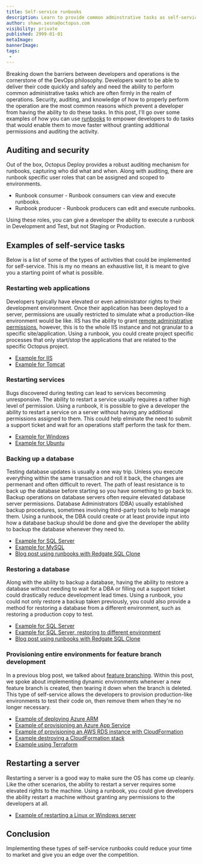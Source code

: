 ```yaml
---
title: Self-service runbooks
description: Learn to provide common adminstrative tasks as self-service runbooks
author: shawn.sesna@octopus.com
visibility: private
published: 2999-01-01
metaImage:
bannerImage:
tags:
 - 
---
```


Breaking down the barriers between developers and operations is the cornerstone of the DevOps philosophy.  Developers want to be able to deliver their code quickly and safely and need the ability to perform common administrative tasks which are often firmly in the realm of operations.  Security, auditing, and knowledge of how to properly perform the operation are the most common reasons which prevent a developer from having the ability to do these tasks.  In this post, I'll go over some examples of how you can use [runbooks](https://octopus.com/docs/runbooks) to empower developers to do tasks that would enable them to move faster without granting additional permissions and auditing the activity.

## Auditing and security
Out of the box, Octopus Deploy provides a robust auditing mechanism for runbooks, capturing who did what and when.  Along with auditing, there are runbook specific user roles that can be assigned and scoped to environments.  

- Runbook consumer - Runbook consumers can view and execute runbooks.
- Runbook producer - Runbook producers can edit and execute runbooks.

Using these roles, you can give a developer the ability to execute a runbook in Development and Test, but not Staging or Production.

## Examples of self-service tasks
Below is a list of some of the types of activities that could be implemented for self-service.  This is my no means an exhaustive list, it is meant to give you a starting point of what is possible.

### Restarting web applications
Developers typically have elevated or even administrator rights to their development environment.  Once their application has been deployed to a server, permissions are usually restricted to simulate what a production-like environment would be like.  IIS has the ability to grant [remote administrative permissions](https://docs.microsoft.com/en-us/iis/manage/remote-administration/remote-administration-for-iis-manager), however, this is to the whole IIS instance and not granular to a specific site/application.  Using a runbook, you could create project specific processes that only start/stop the applications that are related to the specific Octopus project.
- [Example for IIS](https://octopus.com/docs/runbooks/runbook-examples/routine/iis-maintenance)
- [Example for Tomcat](https://octopus.com/docs/runbooks/runbook-examples/routine/restarting-tomcat)

### Restarting services
Bugs discovered during testing can lead to services becomming unresponsive.  The ability to restart a service usually requires a rather high level of permission.  Using a runbook, it is possible to give a developer the ability to restart a service on a server without having any additional permissions assigned to them.  This could help elminate the need to submit a support ticket and wait for an operations staff perform the task for them.
- [Example for Windows](https://octopus.com/docs/runbooks/runbook-examples/services/windows-services)
- [Example for Ubuntu](https://octopus.com/docs/runbooks/runbook-examples/services/restart-linux-service)

### Backing up a database
Testing database updates is usually a one way trip.  Unless you execute everything within the same transaction and roll it back, the changes are permenant and often difficult to revert.  The path of least resistance is to back up the database before starting so you have something to go back to.  Backup operations on database servers often require elevated database server permissions.  Database Administrators (DBA) usually established backup procedures, sometimes involving third-party tools to help manage them.  Using a runbook, the DBA could create or at least provide input into how a database backup should be done and give the developer the ability to backup the database whenever they need to.
- [Example for SQL Server](https://octopus.com/docs/runbooks/runbook-examples/databases/backup-mssql-database)
- [Example for MySQL](TBD)
- [Blog post using runbooks with Redgate SQL Clone](https://octopus.com/blog/self-service-database-provisioning-with-octopus-runbooks-and-redgate-sql-clone)

### Restoring a database
Along with the ability to backup a database, having the ability to restore a database without needing to wait for a DBA or filling out a support ticket could drastically reduce development lead times.  Using a runbook, you could not only restore a backup taken previously, you could also provide a method for restoring a database from a different environment, such as restoring a production copy to test.
- [Example for SQL Server](https://octopus.com/docs/runbooks/runbook-examples/databases/restore-mssql-database)
- [Example for SQL Server, restoring to different environment](https://octopus.com/docs/runbooks/runbook-examples/databases/restore-mssql-database-to-environment)
- [Blog post using runbooks with Redgate SQL Clone](https://octopus.com/blog/self-service-database-provisioning-with-octopus-runbooks-and-redgate-sql-clone)


### Provisioning entire environments for feature branch development
In a previous blog post, we talked about [feature branching](https://octopus.com/blog/rethinking-feature-branch-deployments).  Within this post, we spoke about implementing dynamic environments whenever a new feature branch is created, then tearing it down when the branch is deleted.  This type of self-service allows the developers to provision production-like environments to test their code on, then remove them when they're no longer necessary.
- [Example of deploying Azure ARM](https://octopus.com/docs/runbooks/runbook-examples/azure/resource-groups)
- [Example of provisioning an Azure App Service](https://octopus.com/docs/runbooks/runbook-examples/azure/provision-app-service)
- [Example of provisioning an AWS RDS instance with CloudFormation](https://octopus.com/docs/runbooks/runbook-examples/aws/create-rds)
- [Example destroying a CloudFormation stack](https://octopus.com/docs/runbooks/runbook-examples/aws/destroy-stack)
- [Example using Terraform](https://octopus.com/docs/runbooks/runbook-examples/terraform/provision-aws-with-terraform)

## Restarting a server
Restarting a server is a good way to make sure the OS has come up cleanly.  Like the other scenarios, the ability to restart a server requires some elevated rights to the machine.  Using a runbook, you could give developers the ability restart a machine without granting any permissions to the developers at all.

- [Example of restarting a Linux or Windows server](https://octopus.com/docs/runbooks/runbook-examples/emergency/restart-server)

## Conclusion
Implementing these types of self-service runbooks could reduce your time to market and give you an edge over the competition.
